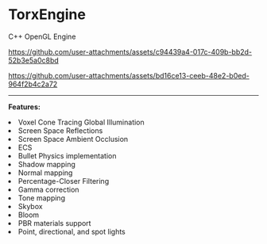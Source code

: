 # TorxEngine
C++ OpenGL Engine

https://github.com/user-attachments/assets/c94439a4-017c-409b-bb2d-52b3e5a0c8bd

https://github.com/user-attachments/assets/bd16ce13-ceeb-48e2-b0ed-964f2b4c2a72

-------------------------------------------------------------------------------
**Features:** 
<li>Voxel Cone Tracing Global Illumination</li> 
<li>Screen Space Reflections</li>
<li>Screen Space Ambient Occlusion</li> 
<li>ECS</li> 
<li>Bullet Physics implementation</li> 
<li>Shadow mapping</li> 
<li>Normal mapping</li> 
<li>Percentage-Closer Filtering</li> 
<li>Gamma correction</li> 
<li>Tone mapping</li> 
<li>Skybox</li> 
<li>Bloom</li> 
<li>PBR materials support</li> 
<li>Point, directional, and spot lights</li> 
 <br/>

